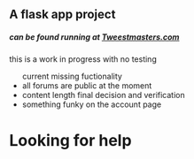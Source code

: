 <h2>A flask app project</h2>
<h5>can be found running at <a href="https://www.tweestmasters.com/">Tweestmasters.com</a></h5>
this is a work in progress with no testing<br>
<ul>
  <lt>current missing fuctionality</lt>
<li>all forums are public at the moment</li>
<li>content length final decision and verification</li>
<li>something funky on the account page</li>
</ul>
<h1>Looking for help</h1>
